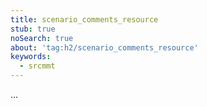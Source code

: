 ```yaml
---
title: scenario_comments_resource
stub: true
noSearch: true
about: 'tag:h2/scenario_comments_resource'
keywords:
  - srcmmt
---
```

...
